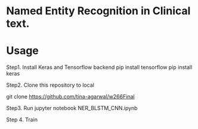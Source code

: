 # Named Entity Recognition in Clinical text. 

# Usage

Step1. Install Keras and Tensorflow backend
pip install tensorflow
pip install keras

Step2. Clone this repository to local

git clone https://github.com/tina-agarwal/w266Final

Step3. Run jupyter notebook NER_BLSTM_CNN.ipynb

Step 4. Train
